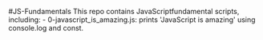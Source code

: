 #JS-Fundamentals This repo contains JavaScriptfundamental scripts, including: - 0-javascript_is_amazing.js: prints 'JavaScript is amazing' using console.log and const.
